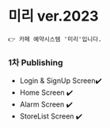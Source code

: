 # 미리 ver.2023

```
👉 카페 예약시스템 '미리'입니다.
```


### 1차 Publishing

* Login & SignUp Screen✔️
* Home Screen ✔️
* Alarm Screen ✔️
* StoreList Screen ✔️
